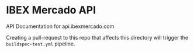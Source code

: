# IBEX Mercado API

API Documentation for api.ibexmercado.com

Creating a pull-request to this repo that affects this directory will trigger the `buildspec-test.yml` pipeline.

